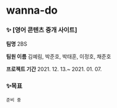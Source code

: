 # wanna-do

### ✨ [영어 콘텐츠 중개 사이트]

__팀명__ 2BS

__팀원 이름__ 김예림, 박준호, 박태훈, 이정호, 채준호

__프로젝트 기간__ 2021. 12. 13.~ 2021. 01. 07.

### ✨목표
```
준비 중
```
